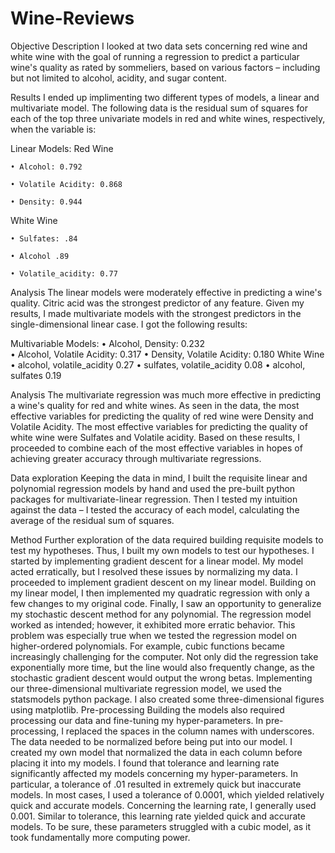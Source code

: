 # Wine-Reviews

Objective Description
I looked at two data sets concerning red wine and white wine with the goal of running a regression to predict a particular wine's quality as rated by sommeliers, based on various factors – including but not limited to alcohol, acidity, and sugar content. 

Results
I ended up implimenting two different types of models, a linear and multivariate model. The following data is the residual sum of squares for each of the top three univariate models in red and white wines, respectively, when the variable is:

Linear Models: 
Red Wine

    • Alcohol: 0.792
    
    • Volatile Acidity: 0.868
    
    • Density: 0.944
    
White Wine

    • Sulfates: .84
    
    • Alcohol .89
    
    • Volatile_acidity: 0.77
   
      
Analysis
The linear models were moderately effective in predicting a wine's quality. Citric acid was the strongest predictor of any feature. Given my results, I made multivariate models with the strongest predictors in the single-dimensional linear case. I got the following results:

Multivariable Models:
    • Alcohol, Density: 0.232   
    • Alcohol, Volatile Acidity: 0.317
    • Density, Volatile Acidity: 0.180
White Wine
    • alcohol, volatile_acidity 0.27
    • sulfates, volatile_acidity 0.08
    • alcohol, sulfates 0.19

Analysis
	The multivariate regression was much more effective in predicting a wine's quality for red and white wines. As seen in the data, the most effective variables for predicting the quality of red wine were Density and Volatile Acidity. The most effective variables for predicting the quality of white wine were Sulfates and Volatile acidity. Based on these results, I proceeded to combine each of the most effective variables in hopes of achieving greater accuracy through multivariate regressions. 

Data exploration
	Keeping the data in mind, I built the requisite linear and polynomial regression models by hand and used the pre-built python packages for multivariate-linear regression. Then I tested my intuition against the data – I tested the accuracy of each model, calculating the average of the residual sum of squares. 

Method
	Further exploration of the data required building requisite models to test my hypotheses. Thus, I built my own models to test our hypotheses. I started by implementing gradient descent for a linear model. My model acted erratically, but I resolved these issues by normalizing my data. I proceeded to implement gradient descent on my linear model. Building on my linear model, I then implemented my quadratic regression with only a few changes to my original code. Finally, I saw an opportunity to generalize my stochastic descent method for any polynomial. The regression model worked as intended; however, it exhibited more erratic behavior. This problem was especially true when we tested the regression model on higher-ordered polynomials. For example, cubic functions became increasingly challenging for the computer. Not only did the regression take exponentially more time, but the line would also frequently change, as the stochastic gradient descent would output the wrong betas. Implementing our three-dimensional multivariate regression model, we used the statsmodels python package. I also created some three-dimensional figures using matplotlib. 
Pre-processing
	Building the models also required processing our data and fine-tuning my hyper-parameters. In pre-processing, I replaced the spaces in the column names with underscores. The data needed to be normalized before being put into our model. I created my own model that normalized the data in each column before placing it into my models. I found that tolerance and learning rate significantly affected my models concerning my hyper-parameters. In particular, a tolerance of .01 resulted in extremely quick but inaccurate models. In most cases, I used a tolerance of 0.0001, which yielded relatively quick and accurate models. Concerning the learning rate, I generally used 0.001. Similar to tolerance, this learning rate yielded quick and accurate models. To be sure, these parameters struggled with a cubic model, as it took fundamentally more computing power. 
